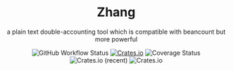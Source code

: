 <div align="center">
    <h1>Zhang</h1>
    <p>a plain text double-accounting tool which is compatible with beancount but more powerful</p>
    <img alt="GitHub Workflow Status" src="https://img.shields.io/github/workflow/status/kilerd/zhang/Develop%20Build"> <a href="https://crates.io/crates/zhang"><img alt="Crates.io" src="https://img.shields.io/crates/v/zhang"></a> <img src='https://coveralls.io/repos/github/Kilerd/zhang/badge.svg?branch=main' alt='Coverage Status' /> <img alt="Crates.io (recent)" src="https://img.shields.io/crates/dr/zhang"> <img alt="Crates.io" src="https://img.shields.io/crates/l/zhang">
</div>
